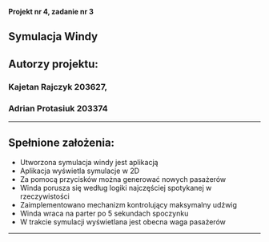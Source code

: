 ﻿**Projekt nr 4, zadanie nr 3**

**Symulacja Windy**
-----
## **Autorzy projektu:**
### **Kajetan Rajczyk 203627,**
### **Adrian Protasiuk 203374**
-----
## **Spełnione założenia:**
- Utworzona symulacja windy jest aplikacją
- Aplikacja wyświetla symulacje w 2D
- Za pomocą przycisków można generować nowych pasażerów
- Winda porusza się według logiki najczęściej spotykanej w rzeczywistości
- Zaimplementowano mechanizm kontrolujący maksymalny udźwig
- Winda wraca na parter po 5 sekundach spoczynku
- W trakcie symulacji wyświetlana jest obecna waga pasażerów
-----



